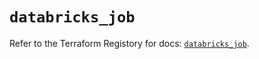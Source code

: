 # `databricks_job`

Refer to the Terraform Registory for docs: [`databricks_job`](https://registry.terraform.io/providers/databricks/databricks/1.32.0/docs/resources/job).
